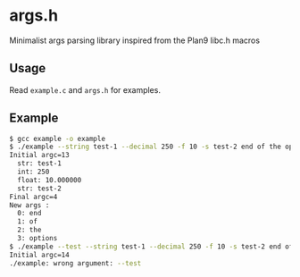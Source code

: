# args.h

Minimalist args parsing library inspired from the Plan9 libc.h macros

## Usage

Read `example.c` and `args.h` for examples.

## Example

```bash
$ gcc example -o example
$ ./example --string test-1 --decimal 250 -f 10 -s test-2 end of the options
Initial argc=13
  str: test-1
  int: 250
  float: 10.000000
  str: test-2
Final argc=4
New args :
  0: end
  1: of
  2: the
  3: options
$ ./example --test --string test-1 --decimal 250 -f 10 -s test-2 end of the options
Initial argc=14
./example: wrong argument: --test
```
